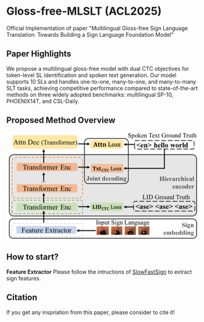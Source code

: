 # Gloss-free-MLSLT (ACL2025)

Official Implementation of paper "Multilingual Gloss-free Sign Language Translation:
Towards Building a Sign Language Foundation Model"

## Paper Highlights
We propose a multilingual gloss-free model with dual CTC objectives for token-level SL identification and spoken text generation. Our model supports 10 SLs and handles one-to-one, many-to-one, and many-to-many SLT tasks, achieving competitive performance compared to state-of-the-art methods on three widely adopted benchmarks: multilingual SP-10, PHOENIX14T, and CSL-Daily.

## Proposed Method Overview
![Overview](Overview.png)


## How to start?

**Feature Extractor**
Please follow the intructions of [SlowFastSign](https://github.com/kaistmm/SlowFastSign) to extract sign features.



## Citation 

If you get any inspriation from this paper, please consider to cite it!
